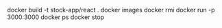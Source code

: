 docker build -t stock-app/react .
docker images
docker rmi <imageID>
docker run -p 3000:3000 <imagename>
docker ps
docker stop <containerID>